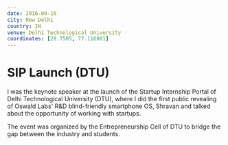 ```yaml
---
date: 2016-09-16
city: New Delhi
country: IN
venue: Delhi Technological University
coordinates: [28.7505, 77.116801]
---
```


# SIP Launch (DTU)

I was the keynote speaker at the launch of the Startup Internship Portal of Delhi Technological University (DTU), where I did the first public revealing of Oswald Labs' R&D blind-friendly smartphone OS, Shravan and talked about the opportunity of working with startups.

The event was organized by the Entrepreneurship Cell of DTU to bridge the gap between the industry and students.
